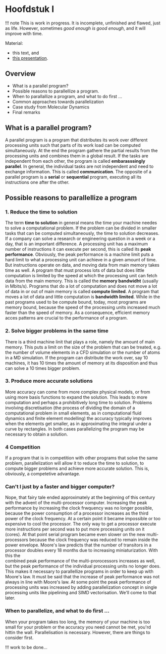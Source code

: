 # Hoofdstuk I

!!! note
    This is work in progress. It is incomplete, unfinished and flawed, just as life. However, sometimes *good enough is
    good enough*, and it will improve with time. 

Material:

- this text, and
- [this presentation](presentations/lecture-1.pptx).

## Overview

- What is a parallel program?
- Possible reasons to parallellize a program.
- When to parallallize a program, and what to do first ...
- Common approaches towards parallelization
- Case study from Molecular Dynamics
- Final remarks

## What is a parallel program?

A parallel program is a program that distributes its work over different processing units such that parts of its 
work load can be computed simultaneously. At the end the program gathere the partial results from the processing 
units and combines them in a global result. If the tasks are independent from each other, the program is called 
**embarasssingly parallel**. In general, the individual tasks are not independent and need to exchange information. 
This is called **communication**. The opposite of a parallel program is a **serial** or **sequential** program, 
executing all its instructions one after the other. 

## Possible reasons to parallellize a program

### 1. Reduce the time to solution

The term **time to solution** in general means the time your machine needes to solve a computational problem. If the 
problem can be divided in smaller tasks that can be computed simultaneously, the time to solution decreases. If a 
company can solve a research or engineering question in a week or a day, that is an important difference. A 
processing unit has a maximum number of instructions it can execute per second, this is called its **peak 
performance**. Obviously, the peak performance is a machine limit puts a hard limit to what a processing unit can 
achieve in a given amount of time. But instructions operate on data, and moving data from main memory takes time as 
well. A program that must process lots of data but does little computation is limited by the speed at which the 
processing unit can fetch data from the main memory. This is called the **memory bandwidht** (usually in Mbits/s).
Programs that do a lot of computation and does not move a lot of data in or out of main memory is called **compute 
limited**. A program that moves a lot of data and little computation is **bandwidth limited**. While in the past 
programs used to be compute bound, today, most programs are memory bound, because the speed of the processing units 
increased much faster than the speed of memory. As a consequence, efficient memory acces patterns are crucial to the 
performance of a program.  


### 2. Solve bigger problems in the same time

There is a third machine linit that plays a role, namely the amount of main memory. This puts a limit on the size of 
the problem that can be treated, e.g. the number of volume elements in a CFD simulation or the number of atoms in a 
MD simulation. If the program can distribute the work over, say 10 machines, it has 10 times the amount of memory at 
its disposition and thus can solve a 10 times bigger problem.  

### 3. Produce more accurate solutions

More accuracy can come from more complex physical models, or from using more basis functions to expand the solution.
This leads to more computation and perhaps a prohibitively long time to solution. Problems involving discretisation 
(the process of dividing the domain of a computational problem in small elements, as in computational fluid dynamics 
and finite element modelling) the accuracy typically improves when the elements get smaller, as in approximating the 
integral under a curve by rectangles. In both cases parallelizing the program may be necessary to obtain a solution. 

### 4 Competition

If a program that is in competition with other programs that solve the same problem, parallelization will allow it 
to reduce the time to solution, to compute bigger problems and achieve more accurate solution. This is, obviously, a 
competetive advantage.  

### Can't I just by a faster and bigger computer?

Nope, that fairy tale ended approximately at the beginning of this century with the advent of the multi-processor 
computer. Increasing the peak performance by increasing the clock frwquency was no longer possible, because the 
power consumption of a processor increases as the third power of the clock frequency. At a certain point it became 
impossible or too expensive to cool the processor. The only way to get a processor execute more instructions per 
second was to put more processing units on it (cores). At that point serial program became even slower on the new 
multi-processors because the clock frequency was reduced to remain inside the power envelope. Moore's law predicts 
that the number of transitors in a processor doubles every 18 months due to increasing miniaturization. With this the  
combined peak performance of the multi-prorocessors increases as well, but the peak performance of the individual 
processing units no longer does. This makes it necessary to parallellize programs in order to keep up with Moore's 
law. It must be said that the increase of peak performance was not always in line with Moore's law. At some point 
the peak performance of processing units was increased by adding parallelization concept in single processing units 
like pipelining and SIMD vectorisation. We'll come to that later.

### When to parallelize, and what to do first ...

When your program takes too long, the memory of your machine is too small for your problem or the accuracy you need 
cannot be met, you'rd hittin the wall. Parallelisation is necessary. However, there are things to consider first. 

!!! work to be done...